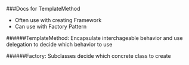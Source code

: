 ###Docs for TemplateMethod

- Often use with creating Framework
- Can use with Factory Pattern

######TemplateMethod:
Encapsulate interchageable behavior and use delegation to decide which behavior to use

######Factory:
Subclasses decide which concrete class to create
